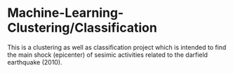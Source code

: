 # Machine-Learning-Clustering/Classification
This is a clustering as well as classification project which is intended to find the main shock (epicenter) of sesimic activities related to the darfield earthquake (2010). 
